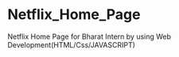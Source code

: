 # Netflix_Home_Page
Netflix Home Page for Bharat Intern by using Web Development(HTML/Css/JAVASCRIPT)
